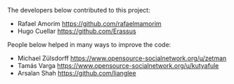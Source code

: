 The developers below contributed to this project:

- Rafael Amorim https://github.com/rafaelmamorim
- Hugo Cuellar https://github.com/Erassus

People below helped in many ways to improve the code:

- Michael Zülsdorff https://www.opensource-socialnetwork.org/u/zetman
- Tamás Varga https://www.opensource-socialnetwork.org/u/kutyafule
- Arsalan Shah https://github.com/lianglee

